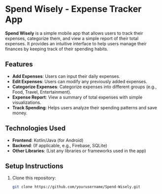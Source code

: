 # Spend Wisely - Expense Tracker App

**Spend Wisely** is a simple mobile app that allows users to track their expenses, categorize them, and view a simple report of their total expenses. It provides an intuitive interface to help users manage their finances by keeping track of their spending habits.

## Features

- **Add Expenses**: Users can input their daily expenses.
- **Edit Expenses**: Users can modify any previously added expenses.
- **Categorize Expenses**: Categorize expenses into different groups (e.g., Food, Travel, Entertainment).
- **Expense Report**: View a summary of total expenses with simple visualizations.
- **Track Spending**: Helps users analyze their spending patterns and save money.

## Technologies Used

- **Frontend**: Kotlin/Java (for Android)
- **Backend**: (If applicable, e.g., Firebase, SQLite)
- **Other Libraries**: (List any libraries or frameworks used in the app)

## Setup Instructions

1. Clone this repository:
   ```bash
   git clone https://github.com/yourusername/Spend-Wisely.git

